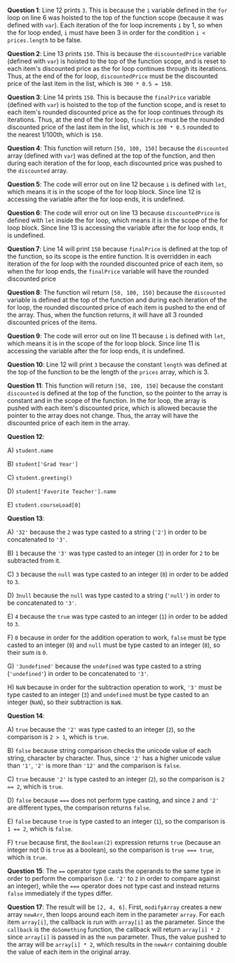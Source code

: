 **Question 1**: Line 12 prints `3`. This is because the `i` variable defined in the `for` loop on line 6 was hoisted to the top of the function scope (because it was defined with `var`). Each iteration of the for loop increments `i` by 1, so when the for loop ended, `i` must have been 3 in order for the condition `i < prices.length` to be false.

**Question 2**: Line 13 prints `150`. This is because the `discountedPrice` variable (defined with `var`) is hoisted to the top of the function scope, and is reset to each item's discounted price as the for loop continues through its iterations. Thus, at the end of the for loop, `discountedPrice` must be the discounted price of the last item in the list, which is `300 * 0.5 = 150`.

**Question 3**: Line 14 prints `150`. This is because the `finalPrice` variable (defined with `var`) is hoisted to the top of the function scope, and is reset to each item's rounded discounted price as the for loop continues through its iterations. Thus, at the end of the for loop, `finalPrice` must be the rounded discounted price of the last item in the list, which is `300 * 0.5` rounded to the nearest 1/100th, which is `150`.

**Question 4**: This function will return `[50, 100, 150]` because the `discounted` array (defined with `var`) was defined at the top of the function, and then during each iteration of the for loop, each discounted price was pushed to the `discounted` array.

**Question 5**: 
The code will error out on line 12 because `i` is defined with `let`, which means it is in the scope of the for loop block. Since line 12 is accessing the variable after the for loop ends, it is undefined.

**Question 6**:
The code will error out on line 13 because `discountedPrice` is defined with `let` inside the for loop, which means it is in the scope of the for loop block. Since line 13 is accessing the variable after the for loop ends, it is undefined.

**Question 7**:
Line 14 will print `150` because `finalPrice` is defined at the top of the function, so its scope is the entire function. It is overridden in each iteration of the for loop with the rounded discounted price of each item, so when the for loop ends, the `finalPrice` variable will have the rounded discounted price 

**Question 8**:
The function wil return `[50, 100, 150]` because the `discounted` variable is defined at the top of the function and during each iteration of the for loop, the rounded discounted price of each item is pushed to the end of the array. Thus, when the function returns, it will have all 3 rounded discounted prices of the items.

**Question 9**:
The code will error out on line 11 because `i` is defined with `let`, which means it is in the scope of the for loop block. Since line 11 is accessing the variable after the for loop ends, it is undefined.

**Question 10**:
Line 12 will print `3` because the constant `length` was defined at the top of the function to be the length of the `prices` array, which is 3.

**Question 11**:
This function will return `[50, 100, 150]` because the constant `discounted` is defined at the top of the function, so the pointer to the array is constant and in the scope of the function. In the for loop, the array is pushed with each item's discounted price, which is allowed because the pointer to the array does not change. Thus, the array will have the discounted price of each item in the array.

**Question 12**:

A) `student.name`

B) `student['Grad Year']`

C) `student.greeting()`

D) `student['Favorite Teacher'].name`

E) `student.courseLoad[0]`

**Question 13**:

A) `'32'` because the `2` was type casted to a string (`'2'`) in order to be concatenated to `'3'`.

B) `1` because the `'3'` was type casted to an integer (`3`) in order for `2` to be subtracted from it.

C) `3` because the `null` was type casted to an integer (`0`) in order to be added to `3`.

D) `3null` because the `null` was type casted to a string (`'null'`) in order to be concatenated to `'3'`.

E) `4` because the `true` was type casted to an integer (`1`) in order to be added to `3`.

F) `0` because in order for the addition operation to work, `false` must be type casted to an integer (`0`) and `null` must be type casted to an integer (`0`), so their sum is `0`.

G) `'3undefined'` because the `undefined` was type casted to a string (`'undefined'`) in order to be concatenated to `'3'`.

H) `NaN` because in order for the subtraction operation to work, `'3'` must be type casted to an integer (`3`) and `undefined` must be type casted to an integer (`NaN`), so their subtraction is `NaN`.

**Question 14**:

A) `true` because the `'2'` was type casted to an integer (`2`), so the comparison is `2 > 1`, which is `true`.

B) `false` because string comparison checks the unicode value of each string, character by character. Thus, since `'2'` has a higher unicode value than `'1'`, `'2'` is more than `'12'` and the comparison is `false`.

C) `true` because `'2'` is type casted to an integer (`2`), so the comparison is `2 == 2`, which is `true`.

D) `false` because `===` does not perform type casting, and since `2` and `'2'` are different types, the comparison returns `false`.

E) `false` because `true` is type casted to an integer (`1`), so the comparison is `1 == 2`, which is `false`.

F) `true` because first, the `Boolean(2)` expression returns `true` (because an integer not 0 is `true` as a boolean), so the comparison is `true === true`, which is `true`.

**Question 15**: The `==` operator type casts the operands to the same type in order to perform the comparison (i.e. `'2'` to `2` in order to compare against an integer), while the `===` operator does not type cast and instead returns `false` immediately if the types differ.

**Question 17**: The result will be `[2, 4, 6]`. First, `modifyArray` creates a new array `newArr`, then loops around each item in the parameter `array`. For each item `array[i]`, the callback is run with `array[i]` as the parameter. Since the `callback` is the `doSomething` function, the callback will return `array[i] * 2` since `array[i]` is passed in as the `num` parameter. Thus, the value pushed to the array will be `array[i] * 2`, which results in the `newArr` containing double the value of each item in the original array.

